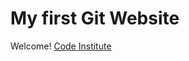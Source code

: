# My first Git Website

Welcome! [Code Institute](https://codeinstitute.net)

<!--
## h2
### h3
#### h4
##### h5
###### h6
-->